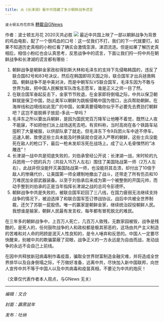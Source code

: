 ```yaml
---
title: 从《长津湖》看中共隐藏了多少朝鲜战争谎言
---
```

`波士顿五月花农场` [轉載自GNews](https://gnews.org/zh-hans/1581692/)

作者：波士顿五月花 2020灭共必胜
![](https://assets.gnews.org/wp-content/uploads/2021/10/20211008.jpg)
最近中共国上映了一部以朝鲜战争为背景的鸡血电影，配了一个很鸡血的口号：这一仗我们不打，我们的下一代就要打。如果不知道历史真相的小粉红看了确实会激情澎湃，涕泗流涟。但是如果了解历史真相后，相信小粉红也会认真思考，反思战争中的谎言，下面让我们捋一捋中共在朝鲜战争和长津湖的谎言都有哪些：

1. 朝鲜战争是朝鲜金家政权得到斯大林和毛泽东的支持下先侵略韩国的，违反了联合国82号和83号决议，然后在韩国即将灭国之际，联合国军才出兵拯救韩国。朝鲜战争不是中美对决，而是中朝军队VS联合国军，毛泽东因为不敢与世界为敌，把中国人民解放军队改名志愿军，谁是正义之师一目了然。
2. 在联合国军奋起反击下，金家节节败退，在金家即将倒塌之际，中共以保卫朝鲜就是保卫中国，防止美军以朝鲜为跳板侵略中国为借口，出兵帮助朝鲜。在海岸线和边境线如此宽广的中国，如果真要侵略你似乎不必要先去费劲打朝鲜吧？这岂不是脱裤子放屁–多此一举吗？
3. 毛泽东之所以要出兵朝鲜，是因为国民党百万降军让他睡不着觉，既然让人夜不能寐，不如把他们派上战场送死去吧。有资料称，当时高岗在各个铁路车站囤积了大量被服，以供部队拿了就走。但毛泽东下令9兵团火车中途不停车，迅速入朝，致使这些士兵未能及时换装就仓促进入严寒的朝鲜，这些士兵没能死在敌人的枪口下，最后一枪未发却冻死在战场上。成了让人毛骨悚然的”冰雕连”！
4. 长津湖一战中共是彻底失败的，刘伯承曾经公开说：长津湖一战，宋时轮的九兵团用一个团的兵力（共投入15万人左右）围住了美国陆战第一师（2万人左右），此战非但没能歼灭美国陆战第一师，也没能将其击溃，却付出了10倍于敌人的惨痛代价，让美国第一师全建制地撤出了战斗，还带走了所有伤员和10万难民加全部武器装备。以至于刘伯承后来成为第一个被整倒的开国元帅，而动手整到刘伯承的正是当年指挥长津湖之战的总司令彭德怀。
5. 朝鲜战争中共是失败的，被联合国军赶回了三八线，在国力疲弱无法继续支持战争的情况下，被迫选择了和联合国军签订停战协议。战后中共被全世界制裁，还欠了苏联一屁股债。唯一的赢家是朝鲜金家，继续统治奴役朝鲜人民。我想谁是输家，朝鲜人民最有发言权，每年都有冒死脱北的难民。


在三年多的朝鲜战争中，上百万人死亡，几百万人致残，无数家园被毁，战争是残酷的，是死人的，任何鼓吹战争的人和政权都是极其邪恶的，这场由共产主义制造的苦难和对人命的罔顾是泯灭人性良知的，是令人唾弃和反思的。中国人一定要尽快醒来，别被中共的欺骗蒙蔽了双眼，战争正义的一方永远是为自由而战，发动战争的永远不会自己上前线。

在因中共释放新冠病毒制作毒疫苗，骗取全世界财富制造金融灾难，并将造成全世界排华以及自身倒塌之际，千万做好准备，远离中共，尽快加入新中国联邦，向世人宣传中共不等于中国人以及中共病毒和疫苗真相，不要沦为中共的炮灰！

（文章仅代表作者本人观点，与GNews 无关）

* * *

*编辑：文合*

*封面：霹雳鼠年*

*发布：吐纳*
